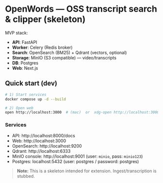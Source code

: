 # OpenWords — OSS transcript search & clipper (skeleton)

MVP stack:
- **API**: FastAPI
- **Worker**: Celery (Redis broker)
- **Search**: OpenSearch (BM25) + Qdrant (vectors, optional)
- **Storage**: MinIO (S3 compatible) — video/transcripts
- **DB**: Postgres
- **Web**: Next.js

## Quick start (dev)
```bash
# 1) Start services
docker compose up -d --build

# 2) Open web
open http://localhost:3000  # (mac)  or  xdg-open http://localhost:3000
```

### Services
- API: http://localhost:8000/docs
- Web: http://localhost:3000
- OpenSearch: http://localhost:9200
- Qdrant: http://localhost:6333
- MinIO console: http://localhost:9001 (user: `minio`, pass: `minio123`)
- Postgres: localhost:5432 (user: postgres / password: postgres)

> **Note:** This is a skeleton intended for extension. Ingest/transcription is stubbed.